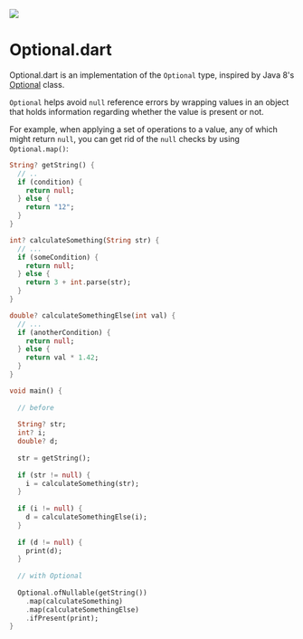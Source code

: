 ![](https://github.com/tonio-ramirez/optional.dart/workflows/tests/badge.svg?branch=master)

[comment]: <> ([![Coverage Status]&#40;https://coveralls.io/repos/github/tonio-ramirez/optional.dart/badge.svg?branch=master&#41;]&#40;https://coveralls.io/github/tonio-ramirez/optional.dart?branch=master&#41;)

Optional.dart
=============

Optional.dart is an implementation of the `Optional` type, inspired by Java 8's [Optional][javaOptional] class.

`Optional` helps avoid `null` reference errors by wrapping values in an object that holds information
regarding whether the value is present or not.

For example, when applying a set of operations to a value, any of which might return `null`,
you can get rid of the `null` checks by using `Optional.map()`:

```dart
String? getString() {
  // ..
  if (condition) {
    return null;
  } else {
    return "12";
  }
}

int? calculateSomething(String str) {
  // ...
  if (someCondition) {
    return null;
  } else {
    return 3 + int.parse(str);
  }
} 

double? calculateSomethingElse(int val) {
  // ...
  if (anotherCondition) {
    return null;
  } else {
    return val * 1.42;
  }
}

void main() {
  
  // before
  
  String? str;
  int? i;
  double? d;
  
  str = getString();
  
  if (str != null) {
    i = calculateSomething(str);
  }
  
  if (i != null) {
    d = calculateSomethingElse(i);
  }
  
  if (d != null) {
    print(d);
  }
  
  // with Optional
  
  Optional.ofNullable(getString())
    .map(calculateSomething)
    .map(calculateSomethingElse)
    .ifPresent(print);
}
```

[javaOptional]: https://docs.oracle.com/javase/8/docs/api/java/util/Optional.html
